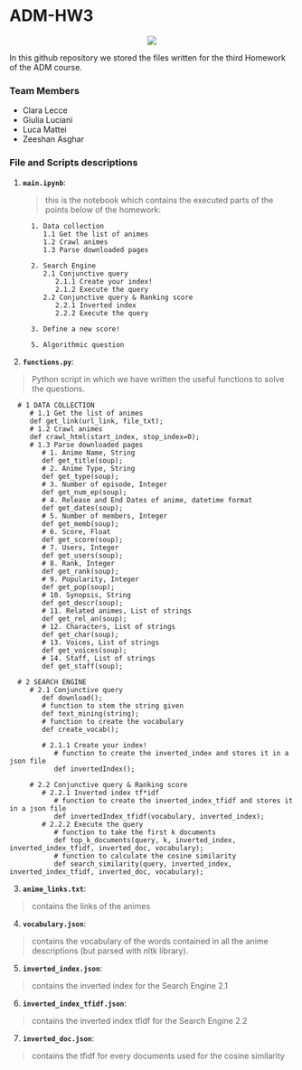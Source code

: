 # ADM-HW3

<p align="center">
<img src="https://ilovevg.it/wp-content/uploads/2020/05/anime-e-manga-generi.jpg">
</p>

In this github repository we stored the files written for the third Homework of the ADM course.
### Team Members
* Clara Lecce
* Giulia Luciani
* Luca Mattei
* Zeeshan Asghar

### File and Scripts descriptions
1. __`main.ipynb`__:
   > this is the notebook which contains the executed parts of the points below of the homework:

         1. Data collection
            1.1 Get the list of animes
            1.2 Crawl animes
            1.3 Parse downloaded pages

         2. Search Engine
            2.1 Conjunctive query
               2.1.1 Create your index!
               2.1.2 Execute the query
            2.2 Conjunctive query & Ranking score
               2.2.1 Inverted index
               2.2.2 Execute the query

         3. Define a new score!

         5. Algorithmic question

2. __`functions.py`__:
> Python script in which we have written the useful functions to solve the questions.
      
      # 1 DATA COLLECTION
         # 1.1 Get the list of animes
         def get_link(url_link, file_txt);
         # 1.2 Crawl animes
         def crawl_html(start_index, stop_index=0);
         # 1.3 Parse downloaded pages
            # 1. Anime Name, String
            def get_title(soup);
            # 2. Anime Type, String
            def get_type(soup);
            # 3. Number of episode, Integer
            def get_num_ep(soup);
            # 4. Release and End Dates of anime, datetime format
            def get_dates(soup);
            # 5. Number of members, Integer
            def get_memb(soup);
            # 6. Score, Float
            def get_score(soup);
            # 7. Users, Integer
            def get_users(soup);
            # 8. Rank, Integer
            def get_rank(soup);
            # 9. Popularity, Integer
            def get_pop(soup);
            # 10. Synopsis, String
            def get_descr(soup);
            # 11. Related animes, List of strings
            def get_rel_an(soup);
            # 12. Characters, List of strings
            def get_char(soup);
            # 13. Voices, List of strings
            def get_voices(soup);
            # 14. Staff, List of strings
            def get_staff(soup);

      # 2 SEARCH ENGINE
         # 2.1 Conjunctive query
            def download();
            # function to stem the string given
            def text_mining(string);
            # function to create the vocabulary
            def create_vocab();
            
            # 2.1.1 Create your index!
               # function to create the inverted_index and stores it in a json file
               def invertedIndex();

         # 2.2 Conjunctive query & Ranking score
            # 2.2.1 Inverted index tf*idf
               # function to create the inverted_index_tfidf and stores it in a json file
               def invertedIndex_tfidf(vocabulary, inverted_index);
            # 2.2.2 Execute the query
               # function to take the first k documents
               def top_k_documents(query, k, inverted_index, inverted_index_tfidf, inverted_doc, vocabulary);
               # function to calculate the cosine similarity
               def search_similarity(query, inverted_index, inverted_index_tfidf, inverted_doc, vocabulary);


3. __`anime_links.txt`__:
> contains the links of the animes

4. __`vocabulary.json`__:
> contains the vocabulary of the words contained in all the anime descriptions (but parsed with nltk library).

5. __`inverted_index.json`__:
> contains the inverted index for the Search Engine 2.1

6. __`inverted_index_tfidf.json`__:
> contains the inverted index tfidf for the Search Engine 2.2

7. __`inverted_doc.json`__:
> contains the tfidf for every documents used for the cosine similarity